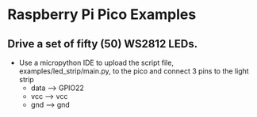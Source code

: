 # Raspberry Pi Pico Examples 

## Drive a set of fifty (50) WS2812 LEDs.
- Use a micropython IDE to upload the script file, examples/led_strip/main.py, to the pico and connect 3 pins to the light strip
  - data --> GPIO22
  - vcc  --> vcc
  - gnd  --> gnd 